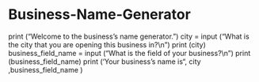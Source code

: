 # Business-Name-Generator

print (“Welcome to the business’s name generator.”)
city = input (“What is the city that you are opening this business in?\n”)
print (city)
business_field_name = input (“What is the field of your business?\n”)
print (business_field_name)
print (‘Your business’s name is“, city ,business_field_name )
